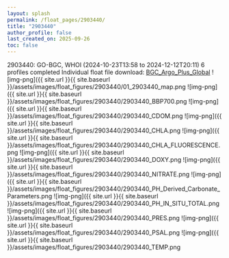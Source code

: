 ```yaml
---
layout: splash
permalink: /float_pages/2903440/
title: "2903440"
author_profile: false
last_created_on: 2025-09-26
toc: false
---
```

 
2903440: GO-BGC, WHOI (2024-10-23T13:58 to 2024-12-12T20:11)
6 profiles completed
Individual float file download: [BGC_Argo_Plus_Global](https://ftp.soest.hawaii.edu/bgc_argo_plus/Individual_Floats/outliers_removed/2903440_Sprof_processed.nc)
![img-png]({{ site.url }}{{ site.baseurl }}/assets/images/float_figures/2903440/01_2903440_map.png
![img-png]({{ site.url }}{{ site.baseurl }}/assets/images/float_figures/2903440/2903440_BBP700.png
![img-png]({{ site.url }}{{ site.baseurl }}/assets/images/float_figures/2903440/2903440_CDOM.png
![img-png]({{ site.url }}{{ site.baseurl }}/assets/images/float_figures/2903440/2903440_CHLA.png
![img-png]({{ site.url }}{{ site.baseurl }}/assets/images/float_figures/2903440/2903440_CHLA_FLUORESCENCE.png
![img-png]({{ site.url }}{{ site.baseurl }}/assets/images/float_figures/2903440/2903440_DOXY.png
![img-png]({{ site.url }}{{ site.baseurl }}/assets/images/float_figures/2903440/2903440_NITRATE.png
![img-png]({{ site.url }}{{ site.baseurl }}/assets/images/float_figures/2903440/2903440_PH_Derived_Carbonate_Parameters.png
![img-png]({{ site.url }}{{ site.baseurl }}/assets/images/float_figures/2903440/2903440_PH_IN_SITU_TOTAL.png
![img-png]({{ site.url }}{{ site.baseurl }}/assets/images/float_figures/2903440/2903440_PRES.png
![img-png]({{ site.url }}{{ site.baseurl }}/assets/images/float_figures/2903440/2903440_PSAL.png
![img-png]({{ site.url }}{{ site.baseurl }}/assets/images/float_figures/2903440/2903440_TEMP.png
